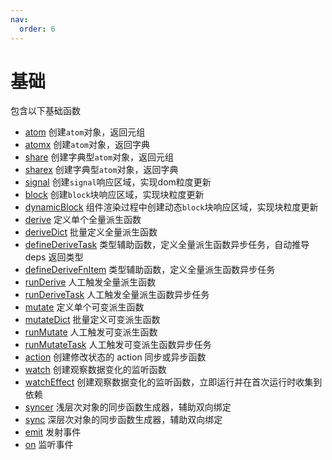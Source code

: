 ```yaml
---
nav:
  order: 6
---
```


# 基础

包含以下基础函数

- [atom](/api/base/atom) 创建`atom`对象，返回元组
- [atomx](/api/base/atomx) 创建`atom`对象，返回字典
- [share](/api/base/share) 创建字典型`atom`对象，返回元组
- [sharex](/api/base/sharex) 创建字典型`atom`对象，返回字典
- [signal](/api/base/signal) 创建`signal`响应区域，实现dom粒度更新
- [block](/api/base/block) 创建`block`块响应区域，实现块粒度更新
- [dynamicBlock](/api/base/dynamic-block) 组件渲染过程中创建动态`block`块响应区域，实现块粒度更新
- [derive](/api/base/derive) 定义单个全量派生函数
- [deriveDict](/api/base/derive-dict) 批量定义全量派生函数
- [defineDeriveTask](/api/base/define-derive-task) 类型辅助函数，定义全量派生函数异步任务，自动推导 deps 返回类型
- [defineDeriveFnItem](/api/base/define-drive-fn-item) 类型辅助函数，定义全量派生函数异步任务
- [runDerive](/api/base/run-derive) 人工触发全量派生函数
- [runDeriveTask](/api/base/run-derive-task) 人工触发全量派生函数异步任务
- [mutate](/api/base/mutate) 定义单个可变派生函数
- [mutateDict](/api/base/mutate-dict) 批量定义可变派生函数
- [runMutate](/api/base/run-mutate) 人工触发可变派生函数
- [runMutateTask](/api/base/run-mutate-task) 人工触发可变派生函数异步任务
- [action](/api/base/action) 创建修改状态的 action 同步或异步函数
- [watch](/api/base/watch) 创建观察数据变化的监听函数
- [watchEffect](/api/base/watch-effect) 创建观察数据变化的监听函数，立即运行并在首次运行时收集到依赖
- [syncer](/api/base/syncer) 浅层次对象的同步函数生成器，辅助双向绑定
- [sync](/api/base/sync) 深层次对象的同步函数生成器，辅助双向绑定
- [emit](/api/base/emit) 发射事件
- [on](/api/base/on) 监听事件
